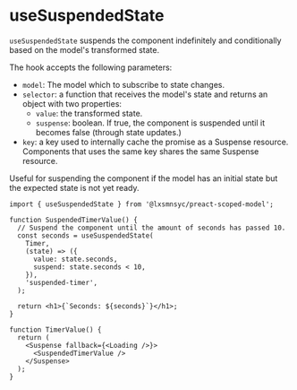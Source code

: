 # useSuspendedState

`useSuspendedState` suspends the component indefinitely and conditionally based on the model's transformed state.

The hook accepts the following parameters:
- `model`: The model which to subscribe to state changes.
- `selector`: a function that receives the model's state and returns an object with two properties:
  - `value`: the transformed state.
  - `suspense`: boolean. If true, the component is suspended until it becomes false (through state updates.)
- `key`: a key used to internally cache the promise as a Suspense resource. Components that uses the same key shares the same Suspense resource.

Useful for suspending the component if the model has an initial state but the expected state is not yet ready.

```tsx
import { useSuspendedState } from '@lxsmnsyc/preact-scoped-model';

function SuspendedTimerValue() {
  // Suspend the component until the amount of seconds has passed 10.
  const seconds = useSuspendedState(
    Timer,
    (state) => ({
      value: state.seconds,
      suspend: state.seconds < 10,
    }),
    'suspended-timer',
  );

  return <h1>{`Seconds: ${seconds}`}</h1>;
}

function TimerValue() {
  return (
    <Suspense fallback={<Loading />}>
      <SuspendedTimerValue />
    </Suspense>
  );
}
```
